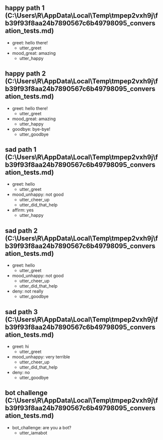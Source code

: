 ## happy path 1 (C:\Users\R\AppData\Local\Temp\tmpep2vxh9j\fb39f93f8aa24b7890567c6b49798095_conversation_tests.md)
* greet: hello there!
    - utter_greet
* mood_great: amazing
    - utter_happy   <!-- predicted: utter_greet_ilokano -->


## happy path 2 (C:\Users\R\AppData\Local\Temp\tmpep2vxh9j\fb39f93f8aa24b7890567c6b49798095_conversation_tests.md)
* greet: hello there!
    - utter_greet
* mood_great: amazing
    - utter_happy   <!-- predicted: utter_greet_ilokano -->
* goodbye: bye-bye!
    - utter_goodbye


## sad path 1 (C:\Users\R\AppData\Local\Temp\tmpep2vxh9j\fb39f93f8aa24b7890567c6b49798095_conversation_tests.md)
* greet: hello
    - utter_greet
* mood_unhappy: not good   <!-- predicted: deny: not good -->
    - utter_cheer_up   <!-- predicted: utter_greet_ilokano -->
    - utter_did_that_help   <!-- predicted: action_listen -->
* affirm: yes
    - utter_happy   <!-- predicted: utter_greet_tagalog -->


## sad path 2 (C:\Users\R\AppData\Local\Temp\tmpep2vxh9j\fb39f93f8aa24b7890567c6b49798095_conversation_tests.md)
* greet: hello
    - utter_greet
* mood_unhappy: not good   <!-- predicted: deny: not good -->
    - utter_cheer_up   <!-- predicted: utter_greet_ilokano -->
    - utter_did_that_help   <!-- predicted: action_listen -->
* deny: not really
    - utter_goodbye   <!-- predicted: utter_greet_tagalog -->


## sad path 3 (C:\Users\R\AppData\Local\Temp\tmpep2vxh9j\fb39f93f8aa24b7890567c6b49798095_conversation_tests.md)
* greet: hi
    - utter_greet
* mood_unhappy: very terrible
    - utter_cheer_up   <!-- predicted: utter_greet_ilokano -->
    - utter_did_that_help   <!-- predicted: action_listen -->
* deny: no
    - utter_goodbye   <!-- predicted: utter_greet_tagalog -->


## bot challenge (C:\Users\R\AppData\Local\Temp\tmpep2vxh9j\fb39f93f8aa24b7890567c6b49798095_conversation_tests.md)
* bot_challenge: are you a bot?
    - utter_iamabot   <!-- predicted: utter_goodbye -->


